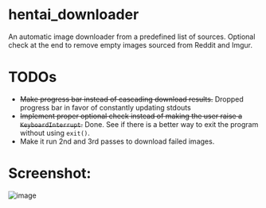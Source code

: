 # hentai_downloader
An automatic image downloader from a predefined list of sources. Optional check at the end to remove empty images sourced from Reddit and Imgur.

# TODOs
- ~~Make progress bar instead of cascading download results.~~ Dropped progress bar in favor of constantly updating stdouts
- ~~Implement proper optional check instead of making the user raise a `KeyboardInterrupt`.~~ Done. See if there is a better way to exit the program without using `exit()`.
- Make it run 2nd and 3rd passes to download failed images.

# Screenshot:
![image](https://user-images.githubusercontent.com/61984863/149300333-8b384527-6c4a-4057-8dd4-318f0c9cd839.png)
